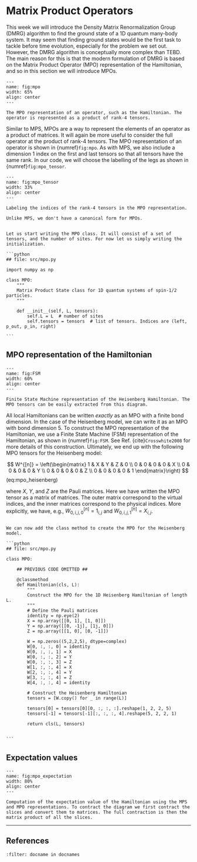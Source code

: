 # Matrix Product Operators

This week we will introduce the Density Matrix Renormalization Group (DMRG) algorithm to find the ground state of a 1D quantum many-body system. It may seem that finding ground states would be the first task to tackle before time evolution, especially for the problem we set out. However, the DMRG algorithm is conceptually more complex than TEBD. The main reason for this is that the modern formulation of DMRG is based on the Matrix Product Operator (MPO) representation of the Hamiltonian, and so in this section we will introduce MPOs.

```{figure} images/mpo.jpeg
---
name: fig:mpo
width: 65%
align: center
---

The MPO representation of an operator, such as the Hamiltonian. The operator is represented as a product of rank-4 tensors.
```

Similar to MPS, MPOs are a way to represent the elements of an operator as a product of matrices. It will again be more useful to consider the full operator at the product of rank-4 tensors. The MPO representation of an operator is shown in {numref}`fig:mpo`. As with MPS, we also include a dimension 1 index on the first and last tensors so that all tensors have the same rank. In our code, we will choose the labelling of the legs as shown in {numref}`fig:mpo_tensor`. 


```{figure} images/mpo_tensor.jpeg
---
name: fig:mpo_tensor
width: 33%
align: center
---

Labeling the indices of the rank-4 tensors in the MPO representation.
```

```{note}
Unlike MPS, we don't have a canonical form for MPOs. 
```


````{admonition} Code: MPO Class

Let us start writing the MPO class. It will consist of a set of tensors, and the number of sites. For now let us simply writing the initialization.

```python
## file: src/mpo.py

import numpy as np

class MPO:
    """
    Matrix Product State class for 1D quantum systems of spin-1/2 particles.
    """

    def __init__(self, L, tensors):
        self.L = L  # number of sites
        self.tensors = tensors  # list of tensors. Indices are (left, p_out, p_in, right)

```

````



## MPO representation of the Hamiltonian

```{figure} images/FSM.jpeg
---
name: fig:FSM
width: 60%
align: center
---

Finite State Machine representation of the Heisenberg Hamiltonian. The MPO tensors can be easily extracted from this diagram.
```

All local Hamiltonians can be written *exactly* as an MPO with a finite bond dimension. In the case of the Heisenberg model, we can write it as an MPO with bond dimension 5. To construct the MPO representation of the Hamiltonian, we use a Finite State Machine (FSM) representation of the Hamiltonian, as shown in {numref}`fig:FSM`. See Ref. {cite}`Crosswhite2008` for more details of this construction. Ultimately, we end up with the following MPO tensors for the Heisenberg model:

$$
W^{[n]} = \left(\begin{matrix}
1 & X & Y & Z & 0 \\
0 & 0 & 0 & 0 & X \\
0 & 0 & 0 & 0 & Y \\
0 & 0 & 0 & 0 & Z \\
0 & 0 & 0 & 0 & 1
\end{matrix}\right)
$$ (eq:mpo_heisenberg)

where $X$, $Y$, and $Z$ are the Pauli matrices. Here we have written the MPO tensor as a matrix of matrices. The outer matrix correspond to the virtual indices, and the inner matrices correspond to the physical indices. More explicitly, we have, e.g., $W^{[n]}_{0,i,j,0} = 1_{i,j}$ and $W^{[n]}_{0,i,j,1} = X_{i,j}$.


````{admonition} Code: Create Hamiltonian MPO

We can now add the class method to create the MPO for the Heisenberg model.

```python
## file: src/mpo.py

class MPO:
    
    ## PREVIOUS CODE OMITTED ##

    @classmethod
    def Hamiltonian(cls, L):
        """
        Construct the MPO for the 1D Heisenberg Hamiltonian of length L.
        """
        # Define the Pauli matrices
        identity = np.eye(2)
        X = np.array([[0, 1], [1, 0]])
        Y = np.array([[0, -1j], [1j, 0]])
        Z = np.array([[1, 0], [0, -1]])

        W = np.zeros((5,2,2,5), dtype=complex)
        W[0, :, :, 0] = identity
        W[0, :, :, 1] = X
        W[0, :, :, 2] = Y
        W[0, :, :, 3] = Z
        W[1, :, :, 4] = X
        W[2, :, :, 4] = Y
        W[3, :, :, 4] = Z
        W[4, :, :, 4] = identity

        # Construct the Heisenberg Hamiltonian
        tensors = [W.copy() for _ in range(L)]

        tensors[0] = tensors[0][0, :, :, :].reshape(1, 2, 2, 5)
        tensors[-1] = tensors[-1][:, :, :, 4].reshape(5, 2, 2, 1)

        return cls(L, tensors)


```

````



## Expectation values


```{figure} images/mpo_expectation.jpeg
---
name: fig:mpo_expectation
width: 80%
align: center
---

Computation of the expectation value of the Hamiltonian using the MPS and MPO representations. To contract the diagram we first contract the slices and convert them to matrices. The full contraction is then the matrix product of all the slices.
```



---

## References

```{bibliography}
:filter: docname in docnames
```